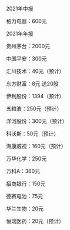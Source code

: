 2021年中报

格力电器：600元







2021年年报

贵州茅台：2000元

中国平安：300元

汇川技术：40元（预计）

东方财富：8元 送20股

伊利股份：1394（预计）

五粮液：250元（预计）

洋河股份：300元（预计）

科沃斯：50元（预计）

海康威视：160元（预计）

万华化学：250元

万科A：360元

招商银行：150元

德赛电池：75元

华兰生物：20元

恒瑞医药：20元（预计）











